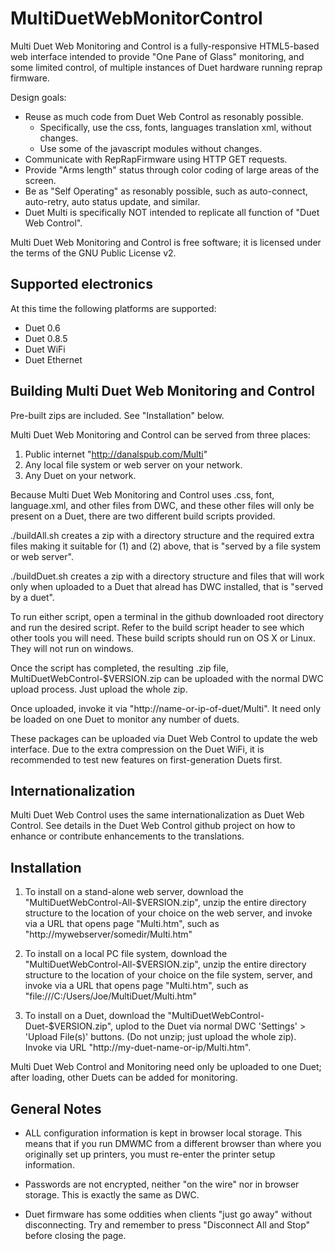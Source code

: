 # MultiDuetWebMonitorControl

Multi Duet Web Monitoring and Control is a fully-responsive HTML5-based web interface intended to provide "One Pane of Glass" monitoring, and some limited control, of multiple instances of Duet hardware running reprap firmware. 

Design goals:
* Reuse as much code from Duet Web Control as resonably possible.
  * Specifically, use the css, fonts, languages translation xml, without changes.
  * Use some of the javascript modules without changes. 
* Communicate with RepRapFirmware using HTTP GET requests.
* Provide "Arms length" status through color coding of large areas of the screen. 
* Be as "Self Operating" as resonably possible, such as auto-connect, auto-retry, auto status update, and similar. 
* Duet Multi is specifically NOT intended to replicate all function of "Duet Web Control".

Multi Duet Web Monitoring and Control is free software; it is licensed under the terms of the GNU Public License v2.

## Supported electronics

At this time the following platforms are supported:

* Duet 0.6
* Duet 0.8.5
* Duet WiFi
* Duet Ethernet


## Building Multi Duet Web Monitoring and Control

Pre-built zips are included.  See "Installation" below. 

Multi Duet Web Monitoring and Control can be served from three places:

1) Public internet "http://danalspub.com/Multi"
2) Any local file system or web server on your network. 
3) Any Duet on your network. 

Because Multi Duet Web Monitoring and Control uses .css, font, language.xml, and other files from DWC, and these other files will only be present on a Duet, there are two different build scripts provided. 

./buildAll.sh creates a zip with a directory structure and the required extra files making it suitable for (1) and (2) above, that is "served by a file system or web server".

./buildDuet.sh creates a zip with a directory structure and files that will work only when uploaded to a Duet that alread has DWC installed, that is "served by a duet".

To run either script, open a terminal in the github downloaded root directory and run the desired script. Refer to the build script header to see which other tools you will need. These build scripts should run on OS X or Linux.  They will not run on windows. 

Once the script has completed, the resulting .zip file,  MultiDuetWebControl-$VERSION.zip can be uploaded with the normal DWC upload process.  Just upload the whole zip. 

Once uploaded, invoke it via "http://name-or-ip-of-duet/Multi".  It need only be loaded on one Duet to monitor any number of duets. 

These packages can be uploaded via Duet Web Control to update the web interface. Due to the extra compression on the Duet WiFi, it is recommended to test new features on first-generation Duets first.

## Internationalization

Multi Duet Web Control uses the same internationalization as Duet Web Control.  See details in the Duet Web Control github project on how to enhance or contribute enhancements to the translations. 

## Installation

1) To install on a stand-alone web server, download the "MultiDuetWebControl-All-$VERSION.zip", unzip the entire directory structure to the location of your choice on the web server, and invoke via a URL that opens page "Multi.htm", such as "http://mywebserver/somedir/Multi.htm"

2) To install on a local PC file system, download the "MultiDuetWebControl-All-$VERSION.zip", unzip the entire directory structure to the location of your choice on the file system, server, and invoke via a URL that opens page "Multi.htm", such as "file:///C:/Users/Joe/MultiDuet/Multi.htm"

3) To install on a Duet, download the "MultiDuetWebControl-Duet-$VERSION.zip", uplod to the Duet via normal DWC 'Settings' > 'Upload File(s)' buttons.  (Do not unzip; just upload the whole zip).   Invoke via URL "http://my-duet-name-or-ip/Multi.htm".  

Multi Duet Web Control and Monitoring need only be uploaded to one Duet; after loading, other Duets can be added for monitoring. 

## General Notes

* ALL configuration information is kept in browser local storage.  This means that if you run DMWMC from a different browser than where you originally set up printers, you must re-enter the printer setup information. 

* Passwords are not encrypted, neither "on the wire" nor in browser storage.  This is exactly the same as DWC. 

* Duet firmware has some oddities when clients "just go away" without disconnecting.  Try and remember to press "Disconnect All and Stop" before closing the page. 



